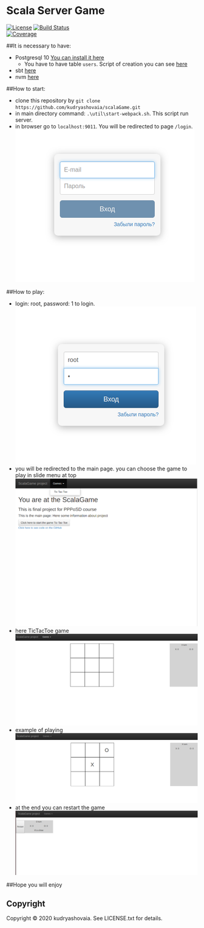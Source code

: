 # Scala Server Game

[![License](https://img.shields.io/badge/license-MIT-blue.svg)](https://github.com/kudryashovaia/scalaGame/blob/master/LICENSE)
[![Build Status](https://travis-ci.com/kudryashovaia/scalaGame.svg?branch=master)](https://travis-ci.com/kudryashovaia/scalaGame)  
[![Coverage](https://codecov.io/gh/kudryashovaia/scalaGame/branch/master/graph/badge.svg)](https://codecov.io/gh/kudryashovaia/scalaGame)

##It is necessary to have:
 - Postgresql 10 [You can install it here](https://www.postgresql.org/download/linux/ubuntu/) 
    * You have to have table `users`. Script of creation you can see [here](https://github.com/kudryashovaia/scalaGame/blob/master/conf/database.psql)
 - sbt [here](https://www.scala-sbt.org/download.html)
 - nvm [here](https://github.com/creationix/nvm)
 
##How to start:
 - clone this repository by
    `git clone https://github.com/kudryashovaia/scalaGame.git`
 - in main directory command: `.\util\start-webpack.sh`. This script run server.
 - in browser go to `localhost:9011`. You will be redirected to page `/login`. <br/>
    ![Image alt](https://github.com/kudryashovaia/scalaGame/blob/master/readmePictures/login1.png?raw=true)
 
##How to play:
 - login: root, password: 1 to login.<br/>
    ![Image alt](https://github.com/kudryashovaia/scalaGame/blob/master/readmePictures/login2.png?raw=true)
 - you will be redirected to the main page. you can choose the game to play in slide menu at top <br/>
    ![Image alt](https://github.com/kudryashovaia/scalaGame/blob/master/readmePictures/main_page.png?raw=true)
 - here TicTacToe game <br/>
    ![Image alt](https://github.com/kudryashovaia/scalaGame/blob/master/readmePictures/tic-tac-toe1.png?raw=true)
 - example of playing <br/>
    ![Image alt](https://github.com/kudryashovaia/scalaGame/blob/master/readmePictures/tic-tac-toe2.png?raw=true) 
 - at the end you can restart the game <br/>
    ![Image alt](https://github.com/kudryashovaia/scalaGame/blob/master/readmePictures/tic-tac-toe3.png?raw=true)
    
##Hope you will enjoy
 
    

 
 
 
## Copyright

Copyright © 2020 kudryashovaia. See LICENSE.txt for details.
